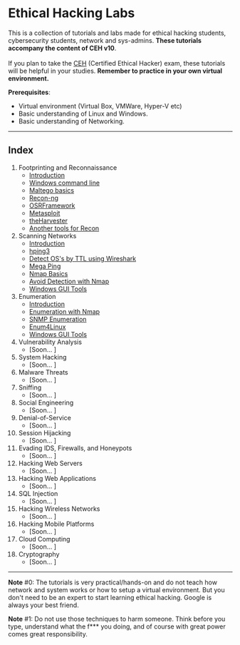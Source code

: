 # Ethical Hacking Labs
This is a collection of tutorials and labs made for  ethical hacking students, cybersecurity students, network and sys-admins. **These tutorials accompany the content of CEH v10**.<br><br> If you plan to take the [CEH](https://www.eccouncil.org/programs/certified-ethical-hacker-ceh/) (Certified Ethical Hacker) exam, these tutorials will be helpful in your studies. **Remember to practice in your own virtual environment.**

**Prerequisites**:
* Virtual environment (Virtual Box, VMWare, Hyper-V etc) 
* Basic understanding of Linux and Windows. 
* Basic understanding of Networking.
***
## Index
1. Footprinting and Reconnaissance
    * [Introduction](https://github.com/Samsar4/Ethical-Hacking-Labs/blob/master/1-Footprinting-and-Reconnaissance/--What-is-Footprinting.md)
    * [Windows command line](https://github.com/Samsar4/Ethical-Hacking-Labs/blob/master/1-Footprinting-and-Reconnaissance/0-Windows-CommandLine.md)
    * [Maltego basics](https://github.com/Samsar4/Ethical-Hacking-Labs/blob/master/1-Footprinting-and-Reconnaissance/1-Maltego-Basics.md)
    * [Recon-ng](https://github.com/Samsar4/Ethical-Hacking-Labs/blob/master/1-Footprinting-and-Reconnaissance/2-Recon-ng.md)
    * [OSRFramework](https://github.com/Samsar4/Ethical-Hacking-Labs/blob/master/1-Footprinting-and-Reconnaissance/3-OSRFramework.md)
    * [Metasploit](https://github.com/Samsar4/Ethical-Hacking-Labs/blob/master/1-Footprinting-and-Reconnaissance/4-Metasploit-Basics.md)
    * [theHarvester](https://github.com/Samsar4/Ethical-Hacking-Labs/blob/master/1-Footprinting-and-Reconnaissance/5-theHarvester.md)
    * [Another tools for Recon](https://github.com/Samsar4/Ethical-Hacking-Labs/blob/master/1-Footprinting-and-Reconnaissance/6-OtherTools.md)
2. Scanning Networks
    * [Introduction](https://github.com/Samsar4/Ethical-Hacking-Labs/blob/master/2-Scanning-Networks/--Scanning-a-Target-Network.md)
    * [hping3](https://github.com/Samsar4/Ethical-Hacking-Labs/blob/master/2-Scanning-Networks/0-hping3.md)
    * [Detect OS's by TTL using Wireshark](https://github.com/Samsar4/Ethical-Hacking-Labs/blob/master/2-Scanning-Networks/1-TTL.md)
    * [Mega Ping](https://github.com/Samsar4/Ethical-Hacking-Labs/blob/master/2-Scanning-Networks/2-MegaPing.md)
    * [Nmap Basics](https://github.com/Samsar4/Ethical-Hacking-Labs/blob/master/2-Scanning-Networks/3-Nmap.md)
    * [Avoid Detection with Nmap](https://github.com/Samsar4/Ethical-Hacking-Labs/blob/master/2-Scanning-Networks/4-NmapDecoyIP.md)
    * [Windows GUI Tools](https://github.com/Samsar4/Ethical-Hacking-Labs/blob/master/2-Scanning-Networks/5-WindowsTools.md)
3. Enumeration
    * [Introduction](https://github.com/Samsar4/Ethical-Hacking-Labs/blob/master/3-Enumeration/--What-is-Enumeration.md)
    * [Enumeration with Nmap](https://github.com/Samsar4/Ethical-Hacking-Labs/blob/master/3-Enumeration/0-Enumerating-with-Nmap.md)
    * [SNMP Enumeration](https://github.com/Samsar4/Ethical-Hacking-Labs/blob/master/3-Enumeration/1-SNMP-Enumeration.md)
    * [Enum4Linux](https://github.com/Samsar4/Ethical-Hacking-Labs/blob/master/3-Enumeration/2-Enum4linux-Win-and-Samba-Enumeration.md)
    * [Windows GUI Tools](https://github.com/Samsar4/Ethical-Hacking-Labs/blob/master/3-Enumeration/3-Windows-EnumerationTools.md)
4. Vulnerability Analysis
    * [Soon... ]
5. System Hacking
    * [Soon... ]
6. Malware Threats
    * [Soon... ]
7. Sniffing
    * [Soon... ]
8. Social Engineering
    * [Soon... ]
9. Denial-of-Service
    * [Soon... ]
10. Session Hijacking
    * [Soon... ]
11. Evading IDS, Firewalls, and Honeypots
    * [Soon... ]
12. Hacking Web Servers
    * [Soon... ]
13. Hacking Web Applications
    * [Soon... ]
14. SQL Injection
    * [Soon... ]
15. Hacking Wireless Networks
    * [Soon... ]
16. Hacking Mobile Platforms
    * [Soon... ]
17. Cloud Computing
    * [Soon... ]
18. Cryptography
    * [Soon... ]
***
**Note** #0: The tutorials is very practical/hands-on and do not teach how network and system works or how to setup a virtual environment. But you don't need to be an expert to start learning ethical hacking. Google is always your best friend. 

**Note** #1: Do not use those techniques to harm someone. Think before you type, understand what the f*** you doing, and of course with great power comes great responsibility.